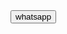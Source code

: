 <html>
    <body>
        <a href="https://wa.me/9704047268"><input type="button" value="whatsapp">
        </a>
    </body>
</html>
